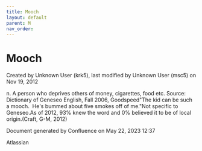 ```yaml
---
title: Mooch
layout: default
parent: M
nav_order:
---
```


# Mooch

Created by  Unknown User (krk5), last modified by  Unknown User (msc5) on Nov 19, 2012

n. A person who deprives others of money, cigarettes, food etc. Source: Dictionary of Geneseo English, Fall 2006, Goodspeed&quot;The kid can be such a mooch.  He's bummed about five smokes off of me.&quot;Not specific to Geneseo.As of 2012, 93% knew the word and 0% believed it to be of local origin.(Craft, G-M, 2012)

Document generated by Confluence on May 22, 2023 12:37

Atlassian
